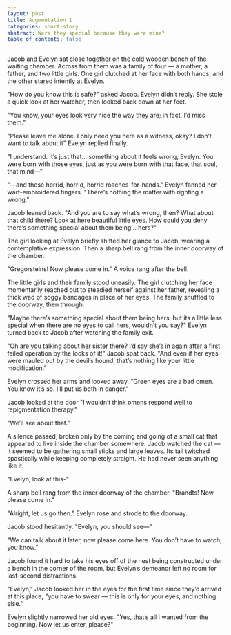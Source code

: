 ```yaml
---
layout: post
title: Augmentation 1
categories: short-story
abstract: Were they special because they were mine?
table_of_contents: false
---
```


Jacob and Evelyn sat close together on the cold wooden bench of the waiting chamber. Across from them was a family of four — a mother, a father, and two little girls. One girl clutched at her face with both hands, and the other stared intently at Evelyn.

"How do you know this is safe?" asked Jacob. Evelyn didn’t reply. She stole a quick look at her watcher, then looked back down at her feet.

"You know, your eyes look very nice the way they are; in fact, I’d miss them."

"Please leave me alone. I only need you here as a witness, okay? I don’t want to talk about it" Evelyn replied finally.

"I understand. It’s just that... something about it feels wrong, Evelyn. You were born with those eyes, just as you were born with that face, that soul, that mind—"

"—and these horrid, horrid, horrid roaches-for-hands." Evelyn fanned her wart-embroidered fingers. "There’s nothing the matter with righting a wrong."

Jacob leaned back. "And you are to say what’s wrong, then? What about that child there? Look at here beautiful little eyes. How could you deny there’s something special about them being... hers?"

The girl looking at Evelyn briefly shifted her glance to Jacob, wearing a contemplative expression. Then a sharp bell rang from the inner doorway of the chamber.

"Gregorsteins! Now please come in." A voice rang after the bell.

The little girls and their family stood uneasily. The girl clutching her face momentarily reached out to steadied herself against her father, revealing a thick wad of soggy bandages in place of her eyes. The family shuffled to the doorway, then through.

"Maybe there’s something special about them being hers, but its a little less special when there are no eyes to call hers, wouldn’t you say?" Evelyn turned back to Jacob after watching the family exit.

"Oh are you talking about her sister there? I’d say she’s in again after a first failed operation by the looks of it!" Jacob spat back. "And even if her eyes were mauled out by the devil’s hound, that’s nothing like *your* little modification."

Evelyn crossed her arms and looked away. "Green eyes are a bad omen. You know it’s so. I’ll put us both in danger."

Jacob looked at the door "I wouldn’t think omens respond well to repigmentation therapy."

"We’ll see about that."

A silence passed, broken only by the coming and going of a small cat that appeared to live inside the chamber somewhere. Jacob watched the cat — it seemed to be gathering small sticks and large leaves. Its tail twitched spastically while keeping completely straight. He had never seen anything like it.

"Evelyn, look at this-"

A sharp bell rang from the inner doorway of the chamber. "Brandts! Now please come in."

"Alright, let us go then." Evelyn rose and strode to the doorway.

Jacob stood hesitantly. "Evelyn, you should see—"

"We can talk about it later, now please come here. You don’t have to watch, you know."

Jacob found it hard to take his eyes off of the nest being constructed under a bench in the corner of the room, but Evelyn’s demeanor left no room for last-second distractions.

"Evelyn," Jacob looked her in the eyes for the first time since they’d arrived at this place, "you have to swear — this is only for your eyes, and nothing else."

Evelyn slightly narrowed her old eyes. "Yes, that’s all I wanted from the beginning. Now let us enter, please?"
